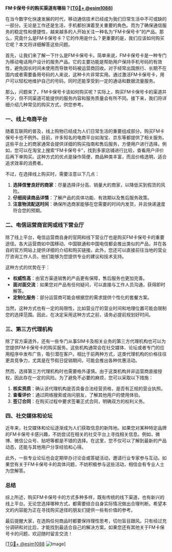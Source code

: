 **FM卡保号卡的购买渠道有哪些？[[TG💪+ @esim1088](https://t.me/s/esim1088)]**

在当今数字化快速发展的时代，移动通信技术已经成为我们日常生活中不可或缺的一部分。无论是工作还是生活，手机都扮演着至关重要的角色。而为了确保通信服务的稳定性和便捷性，越来越多的人开始关注一种名为“FM卡保号卡”的产品。那么，究竟什么是FM卡保号卡？它的作用是什么？更重要的是，我们应该如何购买它呢？本文将详细解答这些问题。

首先，让我们来了解一下什么是FM卡保号卡。简单来说，FM卡保号卡是一种专门为移动电话用户设计的服务产品。它的主要功能是帮助用户保持手机号码的有效性，避免因长时间未使用而导致号码被运营商回收。对于经常出国旅行、长期不在国内或者需要备用号码的人来说，这种卡片非常实用。通过激活FM卡保号卡，用户可以轻松地维护自己的号码，同时还能享受到一定的通话和数据流量服务。

那么，问题来了，FM卡保号卡该如何购买呢？实际上，购买FM卡保号卡的渠道并不少，但不同渠道可能提供的服务内容和服务质量会有所不同。接下来，我们将详细介绍几种常见的购买方式，供您参考。

### 一、线上电商平台

随着互联网的普及，线上购物已经成为人们日常生活的重要组成部分。购买FM卡保号卡也不例外。目前，许多知名的电商平台如淘宝、京东等都提供了相关服务。这些平台上的商家通常会提供详细的购买指南和售后服务，方便用户进行选择。例如，您可以在淘宝上搜索“FM卡保号卡”，找到多家店铺进行比较，查看用户评价后再下单购买。这种方式的优点是操作简便，商品种类丰富，而且价格透明，适合追求效率的消费者。

不过，在选择线上购买时，需要注意以下几点：

1. **选择信誉良好的商家**：尽量选择评分高、销量大的商家，以降低买到假货的风险。
2. **仔细阅读商品详情**：了解产品的具体功能、有效期以及售后服务政策。
3. **注意物流配送时间**：确保所选商家能够在您需要的时间内发货，并且快递速度符合您的预期。

### 二、电信运营商官网或线下营业厅

除了线上平台，电信运营商自身的官网和线下营业厅也是购买FM卡保号卡的重要途径。各大运营商如中国移动、中国联通和中国电信都会推出类似的产品，并在各自的官方网站上提供详细的介绍和购买链接。此外，您还可以直接前往当地的营业厅咨询工作人员，他们能够为您提供专业的建议和技术支持。

这种方式的优势在于：

- **权威性高**：由官方渠道销售的产品更有保障，售后服务也更加完善。
- **面对面交流**：如果您对产品有任何疑问，可以直接与工作人员沟通，获得即时解答。
- **定制化服务**：部分运营商可能会根据您的需求提供个性化的套餐方案。

当然，这种方式也有一定的局限性，比如营业厅的营业时间和地理位置可能会限制您的选择范围。因此，在决定采用这种方式之前，请务必提前规划好时间。

### 三、第三方代理机构

除了官方渠道外，还有一些专门从事SIM卡及相关业务的第三方代理机构也可以为您提供FM卡保号卡的购买服务。这些机构通常会在社交媒体、论坛或者专门的应用程序中发布广告，吸引潜在客户。相比于前两种方式，这类代理机构的价格往往更具竞争力，尤其是在节假日促销期间，可能会推出各种优惠活动。

然而，选择第三方代理机构时也需要格外谨慎。由于这类机构并非运营商直接授权，因此存在一定的风险。为了避免不必要的麻烦，您可以采取以下措施：

1. **核实资质**：确认该代理机构是否具备合法经营资格，是否有正规的营业执照。
2. **查看评价**：通过网络搜索或询问朋友，了解其他用户的使用体验。
3. **签订合同**：在购买过程中要求签署正式合同，明确双方的权利义务。

### 四、社交媒体和论坛

近年来，社交媒体和论坛逐渐成为人们获取信息的新阵地。如果您对某种特定品牌的FM卡保号卡感兴趣，不妨尝试在相关的社交平台上寻找相关信息。例如，微博、微信公众号、贴吧等都是不错的选择。在这里，您不仅可以了解到最新的产品动态，还能与其他用户分享经验和心得。

此外，一些专业论坛也会定期举办讨论会或答疑活动，邀请行业专家参与互动。如果您有关于FM卡保号卡的具体问题，不妨积极参与这些活动，相信会有专业人士为您解答。

### 总结

综上所述，购买FM卡保号卡的方式多种多样，既有传统的线下渠道，也有新兴的线上平台。无论您选择哪种方式，都需要结合自身实际情况做出合理判断。希望本文的内容能为正在寻找购买途径的朋友们提供一些有价值的参考。

最后提醒大家，在选购任何商品时都要保持理性思考，切勿盲目跟风。只有经过充分调研和对比后，才能找到最适合自己的解决方案。如果您还有其他关于FM卡保号卡的问题，欢迎随时留言交流！

[[TG💪+ @esim1088](https://t.me/s/esim1088) ![Image](https://i.postimg.cc/4NQfJmqS/Snipaste-2025-05-13-00-14-12.png)]